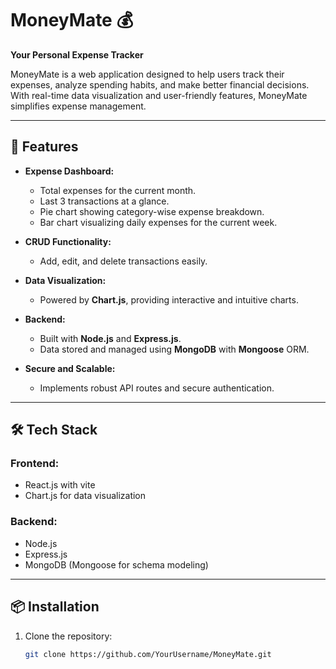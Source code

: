 # MoneyMate 💰  
**Your Personal Expense Tracker**  

MoneyMate is a web application designed to help users track their expenses, analyze spending habits, and make better financial decisions. With real-time data visualization and user-friendly features, MoneyMate simplifies expense management.

---

## 🚀 Features  

- **Expense Dashboard:**  
  - Total expenses for the current month.  
  - Last 3 transactions at a glance.  
  - Pie chart showing category-wise expense breakdown.  
  - Bar chart visualizing daily expenses for the current week.  

- **CRUD Functionality:**  
  - Add, edit, and delete transactions easily.  

- **Data Visualization:**  
  - Powered by **Chart.js**, providing interactive and intuitive charts.  

- **Backend:**  
  - Built with **Node.js** and **Express.js**.  
  - Data stored and managed using **MongoDB** with **Mongoose** ORM.  

- **Secure and Scalable:**  
  - Implements robust API routes and secure authentication.  

---

## 🛠️ Tech Stack  

### Frontend:  
- React.js with vite
- Chart.js for data visualization  

### Backend:  
- Node.js  
- Express.js  
- MongoDB (Mongoose for schema modeling)  

---

## 📦 Installation  

1. Clone the repository:  
   ```bash
   git clone https://github.com/YourUsername/MoneyMate.git
